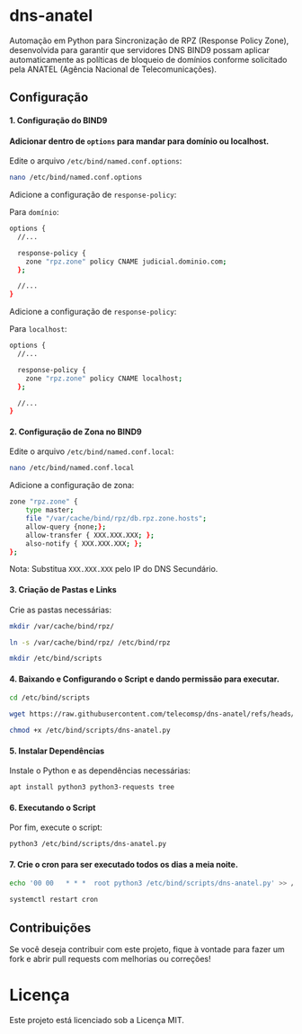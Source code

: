 # dns-anatel

Automação em Python para Sincronização de RPZ (Response Policy Zone), desenvolvida para garantir que servidores DNS BIND9 possam aplicar automaticamente as políticas de bloqueio de domínios conforme solicitado pela ANATEL (Agência Nacional de Telecomunicações).

## Configuração

#### 1. Configuração do BIND9

#### Adicionar dentro de `options` para mandar para domínio ou localhost.

Edite o arquivo `/etc/bind/named.conf.options`:

```bash
nano /etc/bind/named.conf.options
```

Adicione a configuração de `response-policy`:

Para `domínio`:

```bash
options {
  //...

  response-policy {
    zone "rpz.zone" policy CNAME judicial.dominio.com;
  };

  //...
}
```

Adicione a configuração de `response-policy`:

Para `localhost`:
```bash
options {
  //...

  response-policy {
    zone "rpz.zone" policy CNAME localhost;
  };

  //...
}
```

#### 2. Configuração de Zona no BIND9
Edite o arquivo `/etc/bind/named.conf.local`:
```bash
nano /etc/bind/named.conf.local
```
Adicione a configuração de zona:
```bash
zone "rpz.zone" {
    type master;
    file "/var/cache/bind/rpz/db.rpz.zone.hosts";
    allow-query {none;};
    allow-transfer { XXX.XXX.XXX; };
    also-notify { XXX.XXX.XXX; };
};
```
Nota: Substitua `XXX.XXX.XXX` pelo IP do DNS Secundário.

#### 3. Criação de Pastas e Links
Crie as pastas necessárias:
```bash
mkdir /var/cache/bind/rpz/
```
```bash
ln -s /var/cache/bind/rpz/ /etc/bind/rpz
```
```bash
mkdir /etc/bind/scripts
```
#### 4. Baixando e Configurando o Script e dando permissão para executar. 
```bash
cd /etc/bind/scripts
```
```bash
wget https://raw.githubusercontent.com/telecomsp/dns-anatel/refs/heads/main/dns-anatel.py
```
```bash
chmod +x /etc/bind/scripts/dns-anatel.py
```
#### 5. Instalar Dependências
Instale o Python e as dependências necessárias:
```bash
apt install python3 python3-requests tree
```
#### 6. Executando o Script
Por fim, execute o script:
```bash
python3 /etc/bind/scripts/dns-anatel.py
```

#### 7. Crie o cron para ser executado todos os dias a meia noite.
```bash
echo '00 00   * * *  root python3 /etc/bind/scripts/dns-anatel.py' >> /etc/crontab
```
```bash
systemctl restart cron
```
## Contribuições
Se você deseja contribuir com este projeto, fique à vontade para fazer um fork e abrir pull requests com melhorias ou correções! 

# Licença
Este projeto está licenciado sob a Licença MIT.

